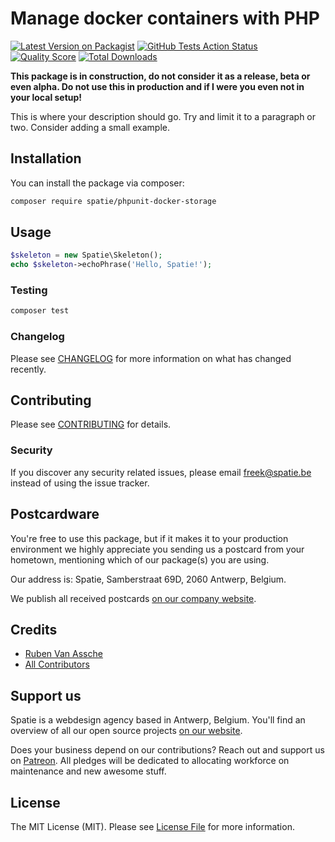 # Manage docker containers with PHP

[![Latest Version on Packagist](https://img.shields.io/packagist/v/spatie/phpunit-docker-storage.svg?style=flat-square)](https://packagist.org/packages/spatie/:package_name)
[![GitHub Tests Action Status](https://img.shields.io/github/workflow/status/spatie/phpunit-docker-storage/run-tests?label=tests)](https://github.com/spatie/:package_name/actions?query=workflow%3Arun-tests+branch%3Amaster)
[![Quality Score](https://img.shields.io/scrutinizer/g/spatie/phpunit-docker-storage.svg?style=flat-square)](https://scrutinizer-ci.com/g/spatie/:package_name)
[![Total Downloads](https://img.shields.io/packagist/dt/spatie/phpunit-docker-storage.svg?style=flat-square)](https://packagist.org/packages/spatie/:package_name)

**This package is in construction, do not consider it as a release, beta or even alpha. Do not use this in production and if I were you even not in your local setup!**

This is where your description should go. Try and limit it to a paragraph or two. Consider adding a small example.

## Installation

You can install the package via composer:

```bash
composer require spatie/phpunit-docker-storage
```

## Usage

``` php
$skeleton = new Spatie\Skeleton();
echo $skeleton->echoPhrase('Hello, Spatie!');
```

### Testing

``` bash
composer test
```

### Changelog

Please see [CHANGELOG](CHANGELOG.md) for more information on what has changed recently.

## Contributing

Please see [CONTRIBUTING](CONTRIBUTING.md) for details.

### Security

If you discover any security related issues, please email freek@spatie.be instead of using the issue tracker.

## Postcardware

You're free to use this package, but if it makes it to your production environment we highly appreciate you sending us a postcard from your hometown, mentioning which of our package(s) you are using.

Our address is: Spatie, Samberstraat 69D, 2060 Antwerp, Belgium.

We publish all received postcards [on our company website](https://spatie.be/en/opensource/postcards).

## Credits

- [Ruben Van Assche](https://github.com/rubenvanassche)
- [All Contributors](../../contributors)

## Support us

Spatie is a webdesign agency based in Antwerp, Belgium. You'll find an overview of all our open source projects [on our website](https://spatie.be/opensource).

Does your business depend on our contributions? Reach out and support us on [Patreon](https://www.patreon.com/spatie). 
All pledges will be dedicated to allocating workforce on maintenance and new awesome stuff.

## License

The MIT License (MIT). Please see [License File](LICENSE.md) for more information.
